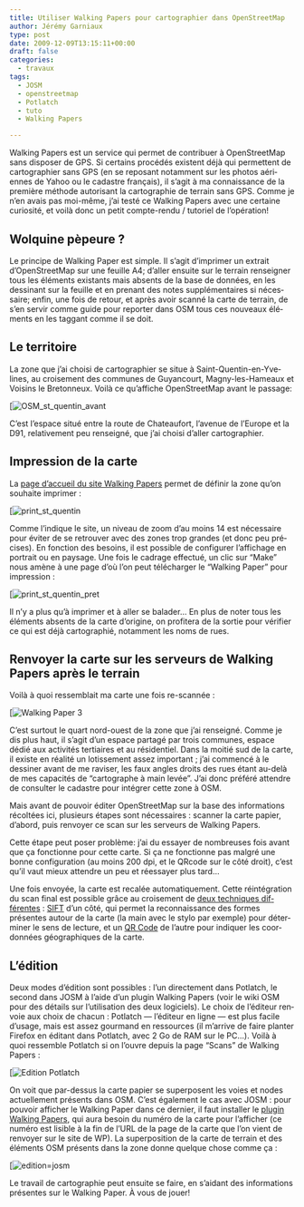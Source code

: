 ```yaml
---
title: Utiliser Walking Papers pour cartographier dans OpenStreetMap
author: Jérémy Garniaux
type: post
date: 2009-12-09T13:15:11+00:00
draft: false
categories:
  - travaux
tags:
  - JOSM
  - openstreetmap
  - Potlatch
  - tuto
  - Walking Papers

---
```


Walk­ing Papers est un ser­vice qui per­met de con­tribuer à OpenStreetMap sans dis­pos­er de GPS. Si cer­tains procédés exis­tent déjà qui per­me­t­tent de car­togra­phi­er sans GPS (en se reposant notam­ment sur les pho­tos aéri­ennes de Yahoo ou le cadas­tre français), il s’ag­it à ma con­nais­sance de la pre­mière méth­ode autorisant la car­togra­phie de ter­rain sans GPS. Comme je n’en avais pas moi-même, j’ai testé ce Walk­ing Papers avec une cer­taine curiosité, et voilà donc un petit compte-ren­du / tuto­riel de l’opération!

## Wolquine pèpeure ?

Le principe de Walk­ing Paper est sim­ple. Il s’ag­it d’im­primer un extrait d’Open­StreetMap sur une feuille A4; d’aller ensuite sur le ter­rain ren­seign­er tous les élé­ments exis­tants mais absents de la base de don­nées, en les dessi­nant sur la feuille et en prenant des notes sup­plé­men­taires si néces­saire; enfin, une fois de retour, et après avoir scan­né la carte de ter­rain, de s’en servir comme guide pour reporter dans OSM tous ces nou­veaux élé­ments en les tag­gant comme il se doit.

## Le ter­ri­toire

La zone que j’ai choisi de car­togra­phi­er se situe à Saint-Quentin-en-Yve­lines, au croise­ment des com­munes de Guyan­court, Mag­ny-les-Hameaux et Voisins le Bre­ton­neux. Voilà ce qu’af­fiche Open­StreetMap avant le pas­sage:

[![OSM_st_quentin_avant](albums/carnet/walking_papers/osmstquentin_avant.png)

C’est l’espace situé entre la route de Chateau­fort, l’av­enue de l’Eu­rope et la D91, rel­a­tive­ment peu ren­seigné, que j’ai choisi d’aller cartographier.


## Impres­sion de la carte

La [page d’ac­cueil du site Walk­ing Papers](https://walking-papers.org/#make) per­met de définir la zone qu’on souhaite imprimer :

[![print_st_quentin](albums/carnet/walking_papers/print_st_quentin.png)

Comme l’indique le site, un niveau de zoom d’au moins 14 est néces­saire pour éviter de se retrou­ver avec des zones trop grandes (et donc peu pré­cis­es). En fonc­tion des besoins, il est pos­si­ble de con­fig­ur­er l’af­fichage en por­trait ou en paysage. Une fois le cadrage effec­tué, un clic sur “Make” nous amène à une page d’où l’on peut télécharg­er le “Walk­ing Paper” pour impression :

[![print_st_quentin_pret](albums/carnet/walking_papers/print_st_quentin_pret.png)

Il n’y a plus qu’à imprimer et à aller se balad­er… En plus de not­er tous les élé­ments absents de la carte d’o­rig­ine, on prof­it­era de la sor­tie pour véri­fi­er ce qui est déjà car­tographié, notam­ment les noms de rues.

## Ren­voy­er la carte sur les serveurs de Walk­ing Papers après le terrain

Voilà à quoi ressem­blait ma carte une fois re-scannée :

[![Walking Paper 3](albums/carnet/walking_papers/walkingpapers3.jpg)

C’est surtout le quart nord-ouest de la zone que j’ai ren­seigné. Comme je dis plus haut, il s’ag­it d’un espace partagé par trois com­munes, espace dédié aux activ­ités ter­ti­aires et au rési­den­tiel. Dans la moitié sud de la carte, il existe en réal­ité un lotisse­ment assez impor­tant ; j’ai com­mencé à le dessin­er avant de me ravis­er, les faux angles droits des rues étant au-delà de mes capac­ités de “car­tographe à main lev­ée”. J’ai donc préféré atten­dre de con­sul­ter le cadas­tre pour inté­gr­er cette zone à OSM.

Mais avant de pou­voir éditer Open­StreetMap sur la base des infor­ma­tions récoltées ici, plusieurs étapes sont néces­saires : scan­ner la carte papi­er, d’abord, puis ren­voy­er ce scan sur les serveurs de Walk­ing Papers.

Cette étape peut pos­er prob­lème: j’ai du essay­er de nom­breuses fois avant que ça fonc­tionne pour cette carte. Si ça ne fonc­tionne pas mal­gré une bonne con­fig­u­ra­tion (au moins 200 dpi, et le QRcode sur le côté droit), c’est qu’il vaut mieux atten­dre un peu et rées­say­er plus tard…

Une fois envoyée, la carte est recalée automa­tique­ment. Cette réin­té­gra­tion du scan final est pos­si­ble grâce au croise­ment de [deux tech­niques dif­férentes](https://mike.teczno.com/notes/walking-papers.html) : [SIFT](https://people.cs.ubc.ca/%7Elowe/keypoints/) d’un côté, qui per­met la recon­nais­sance des formes présentes autour de la carte (la main avec le sty­lo par exem­ple) pour déter­min­er le sens de lec­ture, et un [QR Code](https://fr.wikipedia.org/wiki/Code_QR) de l’autre pour indi­quer les coor­don­nées géo­graphiques de la carte.

## L’édi­tion

Deux modes d’édi­tion sont pos­si­bles : l’un directe­ment dans Pot­latch, le sec­ond dans JOSM à l’aide d’un plu­g­in Walk­ing Papers (voir le wiki OSM pour des détails sur l’u­til­i­sa­tion des deux logi­ciels). Le choix de l’édi­teur ren­voie aux choix de cha­cun : Pot­latch — l’édi­teur en ligne — est plus facile d’usage, mais est assez gour­mand en ressources (il m’ar­rive de faire planter Fire­fox en édi­tant dans Pot­latch, avec 2 Go de RAM sur le PC…). Voilà à quoi ressem­ble Pot­latch si on l’ou­vre depuis la page “Scans” de Walk­ing Papers :

[![Edition Potlatch](albums/carnet/walking_papers/potlatch.png)

On voit que par-dessus la carte papi­er se super­posent les voies et nodes actuelle­ment présents dans OSM. C’est égale­ment le cas avec JOSM : pour pou­voir affich­er le Walk­ing Paper dans ce dernier, il faut installer le [plu­g­in Walk­ing Papers](https://wiki.openstreetmap.org/wiki/JOSM/Plugins/WalkingPapers), qui aura besoin du numéro de la carte pour l’af­fich­er (ce numéro est lis­i­ble à la fin de l’URL de la page de la carte que l’on vient de ren­voy­er sur le site de WP). La super­po­si­tion de la carte de ter­rain et des élé­ments OSM présents dans la zone donne quelque chose comme ça :

[![edition=josm](albums/carnet/walking_papers/edition_josm.png)

Le tra­vail de car­togra­phie peut ensuite se faire, en s’aidant des infor­ma­tions présentes sur le Walk­ing Paper. À vous de jouer!